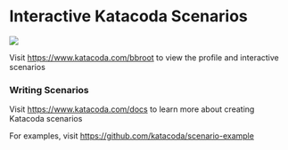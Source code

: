 # Interactive Katacoda Scenarios

[![](http://shields.katacoda.com/katacoda/bbroot/count.svg)](https://www.katacoda.com/bbroot "Get your profile on Katacoda.com")

Visit https://www.katacoda.com/bbroot to view the profile and interactive scenarios

### Writing Scenarios
Visit https://www.katacoda.com/docs to learn more about creating Katacoda scenarios

For examples, visit https://github.com/katacoda/scenario-example
